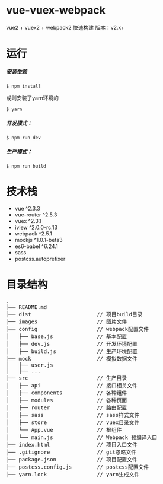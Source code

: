 # vue-vuex-webpack
vue2 + vuex2 + webpack2 快速构建
版本：v2.x+


# 运行
##### 安装依赖
```
$ npm install
```
或则安装了yarn环境的
```
$ yarn
```
##### 开发模式：
```
$ npm run dev
```
##### 生产模式：
```
$ npm run build
```
# 技术栈

- vue ^2.3.3
- vue-router ^2.5.3
- vuex ^2.3.1
- iview ^2.0.0-rc.13
- webpack ^2.5.1
- mockjs ^1.0.1-beta3
- es6-babel ^6.24.1
- sass
- postcss.autoprefixer

# 目录结构
<pre>
.
├── README.md           
├── dist                     // 项目build目录
├── images                   // 图片文件
├── config                   // webpack配置文件
│   ├── base.js              // 基本配置
│   ├── dev.js               // 开发环境配置 
│   ├── build.js             // 生产环境配置
├── mock                     // 模拟数据文件
│   ├── user.js              
│   ├── ...             
├── src                      // 生产目录
│   ├── api                  // 接口相关文件
│   ├── components           // 各种组件
│   ├── modules              // 各种页面
│   ├── router               // 路由配置
│   ├── sass                 // sass样式文件
│   ├── store                // vuex目录文件
│   └── App.vue              // 根组件
│   └── main.js              // Webpack 预编译入口         
├── index.html               // 项目入口文件
├── .gitignore               // git忽略文件
├── package.json             // 项目配置文件
├── postcss.config.js        // postcss配置文件
├── yarn.lock                // yarn生成文件
</pre>